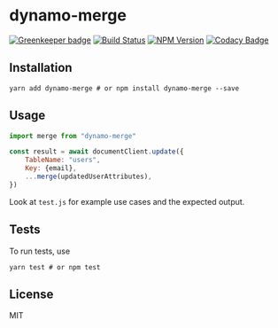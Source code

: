 # dynamo-merge

[![Greenkeeper badge](https://badges.greenkeeper.io/wolverian/dynamo-merge.svg)](https://greenkeeper.io/)
[![Build Status](https://travis-ci.org/wolverian/dynamo-merge.svg?branch=master)](https://travis-ci.org/wolverian/dynamo-merge)
[![NPM Version](https://img.shields.io/npm/v/dynamo-merge.svg)](https://www.npmjs.com/package/dynamo-merge)
[![Codacy Badge](https://api.codacy.com/project/badge/Grade/d8132eb0d9a94e7bb6a349ffa291dc66)](https://www.codacy.com/app/ilmari.vacklin/dynamo-merge?utm_source=github.com&amp;utm_medium=referral&amp;utm_content=wolverian/dynamo-merge&amp;utm_campaign=Badge_Grade)

## Installation

```shell
yarn add dynamo-merge # or npm install dynamo-merge --save
```

## Usage

``` js
import merge from "dynamo-merge"

const result = await documentClient.update({
    TableName: "users",
    Key: {email},
    ...merge(updatedUserAttributes),
})
```

Look at `test.js` for example use cases and the expected output.

## Tests

To run tests, use

``` shell
yarn test # or npm test
```

## License

MIT
